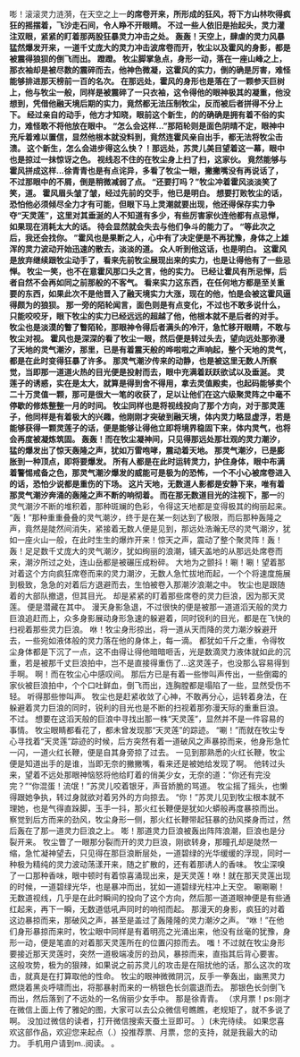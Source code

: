 嘭！滚滚灵力涟漪，在天空之上一**的席卷开来，所形成的狂风，将下方山林吹得疯狂的摇摆着，飞沙走石间，令人睁不开眼睛。
不过一些人依旧是抬起头，灵力灌注双眼，紧紧的盯着那两股狂暴灵力冲击之处。
轰轰！天空上，肆虐的灵力风暴猛然爆发开来，一道千丈庞大的灵力冲击波席卷而开，牧尘以及霍风的身影，都是被震得狼狈的倒飞而出。
蹬蹬。
牧尘脚掌急点，身形一动，落在一座山峰之上，那衣袖却是被尽数的震碎而去，他神色微凝，这霍风的实力，倒的确是厉害，难怪能够排进那天榜前一百的名次。
在那远处，霍风的身形也是落在了一颗参天巨树上，他与牧尘一般，同样是被震碎了一只衣袖，这令得他的眼神极其的凝重，他没想到，凭借他融天境后期的实力，竟然都无法压制牧尘，反而被后者拼得不分上下。
经过亲自的动手，他方才知晓，眼前这个新生，的的确确是拥有着不俗的实力，难怪敢不将他放在眼中。
“怎么会这样...”那陌轮则是面色阴晴不定，眼神中充斥着难以置信，显然他根本就没料到，竟然连霍风亲自出手，都无法将牧尘击溃。
这个新生，怎么会进步得这么快？！那远处，苏灵儿美目望着这一幕，眼中也是掠过一抹惊讶之色。
视线忍不住的在牧尘身上扫了扫，这家伙。
竟然能够与霍风拼成这样...徐青青也是有点诧异，多看了牧尘一眼，撇撇嘴没有再说话了，不过那眼中的不屑，倒是稍微减弱了点。
“还要打吗？”牧尘冲着霍风淡淡笑了笑，道。
霍风眉头皱了皱，经过先前的交手，他已是明白。
想要打败牧尘的话，恐怕他必须倾尽全力才有可能，但眼下马上灵潮就要出现，他还得保存实力争夺“天灵莲”，这里对其垂涎的人不知道有多少，有些厉害家伙连他都有点忌惮，如果现在消耗太大的话。
待会显然就会失去与他们争斗的能力了。
“等此次之后，我还会找你。
”霍风也是果断之人，心中有了决定便是不再犹豫，身体之上雄浑的灵力波动开始迅速的散去，淡淡的道。
众人听到他这话，也是明白。
这霍风是放弃继续跟牧尘动手了，看来先前牧尘展现出来的实力，也是让得他有了一些忌惮。
牧尘一笑，也不在意霍风那口头之言，他的实力。
已经让霍风有所忌惮，后者自然不会再如同之前那般的不客气。
看来实力这东西，在任何地方都是至关重要的东西，如果此次不是他晋入了融天境实力大涨，现在的他，怕是会被这霍风逼得颇为的狼狈。
那一旁的陌轮闻言，面色则是有点变化，不过也不敢多说什么，只能咬咬牙，眼下牧尘的实力已经远远的超越了他，他根本就不是后者的对手。
牧尘也是淡漠的瞥了瞥陌轮，那眼神令得后者满头的冷汗，急忙移开眼睛，不敢与牧尘对视。
霍风也是深深的看了牧尘一眼，然后便是转过头去，望向远处那弥漫了天地的灵气潮汐，那里，已是有着震天般的哗啦啦之声响起，整个天地的灵气，都是在此时变得狂暴了许多。
那灵气潮汐传来的动静，也是被这里无数人所察觉，当即那一道道火热的目光便是投射而去，眼中充满着跃跃欲试以及垂涎。
灵莲子的诱惑，实在是太大，就算是得到舍不得用，拿去灵值殿卖，也起码能够卖个二十万灵值一颗，那可是很大一笔的收获了，足以让他们在这六级聚灵阵之中毫不停歇的修炼整整一月的时间。
牧尘同样也是将视线投向了那个方向，对于那灵莲子，他同样是有着极大的兴趣，他刚刚才突破到融天境，体内灵力略显虚浮，若是能够获得一颗灵莲子的话，便是能够让得他立即将境界稳固下来，体内灵气，也将会再度被凝炼筑固。
轰轰！而在牧尘凝神间，只见得那远处那壮观的灵力潮汐，猛的爆发出了惊天轰隆之声，犹如万雷咆哮，震动着天地。
那灵气潮汐，已是膨胀到一种顶点，即将要爆发。
所有人都是在此时运转灵力，护住身体，眼中布满着警惕戒备之色，那灵气潮汐爆发的威能可是极为的恐怖，一个不小心被席卷进入的话，恐怕少说都是重伤的下场。
这片天地，无数道人影都是安静下来，唯有着那灵气潮汐奔涌的轰隆之声不断的响彻着。
而在那无数道目光的注视下，那一**的灵气潮汐不断的堆积着，那种斑斓的色彩，令得这天地都是变得极其的绚丽起来。
“轰！”那种重重叠叠的灵气潮汐，终于是在某一刻达到了极限，而后那种轰隆之声，竟然是陡然间消失，紧接着无数人便是见到，那远处浩瀚无尽的灵气潮汐，犹如一座火山一般，在此时生生的爆炸开来！惊天之声，震动了整个聚灵阵！轰！轰！足足数千丈庞大的灵气潮汐，犹如绚丽的浪潮，铺天盖地的从那远处席卷而来，潮汐所过之处，连山岳都是被碾压成粉碎。
大地为之颤抖！唰！唰！望着那对着这个方向疯狂席卷而来的灵力潮汐，无数人急忙拔地而起，一个个将速度施展到极致，急急的对着后方退避而去，生怕被卷入那潮汐浪潮之中。
牧尘也是跟随着的大部队撤退，但其目光。
却是紧紧的盯着那些席卷的灵力巨浪，因为那天灵莲。
便是潜藏在其中。
漫天身影急退，不过很快的便是被那一道道滔天般的灵力巨浪追赶而上，众多身影展动身形急速的躲避着，同时锐利的目光，都是在飞快的扫视着那些灵力巨浪。
咻！牧尘身形掠出，将一道从天而降的灵力潮汐躲避开去，一些宛如液体般的灵力落在他的身体上，每一滴。
都犹如千斤之重，令得牧尘身体都是下沉了一点，这不由得让得他暗暗咂舌，光是数滴灵力液体就如此的沉重，若是被那千丈巨浪拍中，岂不是直接得重伤了...这灵莲子，也没那么容易得到手啊。
啊！而在牧尘心中感叹间。
那后方已是有着一些惨叫声传出，一些倒霉的家伙被巨浪拍中，个个口吐鲜血，倒飞而出，连胸膛都是塌陷了一些，显然受伤不轻。
听得那些惨叫声。
牧尘也是赶紧收敛了心神，不敢再分心，运转着身法，在躲避着灵力巨浪的同时，锐利的目光也是不断的扫视着那弥漫天际的重重巨浪。
不过。
想要在这滔天般的巨浪中寻找出那一株“天灵莲”，显然并不是一件容易的事情。
牧尘眼睛都看花了，都未曾发现那“天灵莲”的踪迹。
“唰！”而就在牧尘专心寻找着“天灵莲”踪迹的时候，后方突然有着一道破风之声暴掠而来，他身形急忙一闪，一道火红长鞭，便是自其身旁掠了过去。
一见到那熟悉的火红长鞭，牧尘便是知道出手的是谁，当即无奈的撇撇嘴，看来还是被她给发现了啊。
他转过头来，望着不远处那眼神恼怒将他给盯着的俏美少女，无奈的道：“你还有完没完？”“你混蛋！流氓！”苏灵儿咬着银牙，声音娇脆的骂道。
牧尘摇了摇头，也懒得跟她争执，转过身就欲对着另外的方向掠去。
“你！”苏灵儿见到牧尘根本就不理她，也是气得直跺脚，玉手一抖，那火红长鞭便是犹如火蟒般再度暴掠而出。
察觉到后方而来的劲风，牧尘身形一侧，那火红长鞭带起狂暴的劲风搽身而过，然后轰在了那一道灵力巨浪之上。
嘭！那道灵力巨浪被轰出阵阵浪潮，巨浪也是分裂开来。
牧尘瞥了一眼那分裂而开的灵力巨浪，刚欲转身，那瞳孔却是陡然一缩，急忙凝神望去，只见得在那巨浪断层处，一道碧绿的光华缓缓的浮现，同时一种极为精纯的灵力波动荡漾开来，随之扩散的，还有着那诱人的香味。
牧尘深嗅了一口那种香味，眼中顿时有着惊喜涌现出来，是天灵莲！咻！就在那天灵莲出现的时候，一道碧绿光华，也是暴冲而出，犹如一道碧绿光柱冲上天空。
唰唰唰！无数道视线，几乎是在此时瞬间的投向了这个方向，然后那一道道眼神便是有些通红起来，再下一瞬，无数道低吼声同时的响彻而起。
那漫天的身影，疯狂的对着这边暴掠而来，那破风之声，甚至是盖过了轰隆隆的灵力潮汐之声。
“咻！”在他们身形暴掠而来时，牧尘眼中同样是有着明亮之光涌出来，他没有丝毫的犹豫，身形一动，便是笔直的对着那天灵莲所在的位置闪掠而去。
嗤！不过就在牧尘身形要接近那天灵莲时，突然一道极端凌厉的劲风，暴掠而来，直指其后背心要害。
这般攻势，极为的狠辣，如果说之前苏灵儿的攻击是在阻扰他的话，那么这次的攻击，就真是在打算取他的性命。
牧尘的眼神微微阴沉，反手一拳轰出，幽黑灵力燃烧着黑炎呼啸而出，将那暴射而来的一柄银色长剑震退而去。
那银色长剑倒飞而出，然后落到了不远处的一名俏丽少女手中。
那是徐青青。
（求月票！ps:刚才在微信上面上传了雅妃的图，大家可以去公众微信号瞧瞧，老规矩了，就不多说了啊。
没加过微信的读者，打开微信搜索天蚕土豆即可。
）(未完待续。
如果您喜欢这部作品，欢迎您来起点（.）投推荐票、月票，您的支持，就是我最大的动力。
手机用户请到m..阅读。
。
